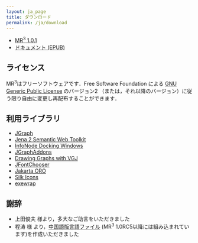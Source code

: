 ```yaml
---
layout: ja_page
title: ダウンロード
permalink: /ja/download
---
```


* <a href="https://github.com/mr-3/MR3/releases">MR<sup>3</sup> 1.0.1</a>
* [ドキュメント (EPUB)](http://readthedocs.org/projects/mrcube-ja/downloads/epub/latest/)

## ライセンス
MR<sup>3</sup>はフリーソフトウェアです．Free Software Foundation による [GNU Generic Public License](http://www.gnu.org/copyleft/gpl.html) のバージョン2 （または，それ以降のバージョン）に従う限り自由に変更し再配布することができます．

## 利用ライブラリ
* [JGraph](http://www.jgraph.com/)
* [Jena 2 Semantic Web Toolkit](http://jena.sourceforge.net/)
* [InfoNode Docking Windows](http://www.infonode.net/index.html?idw)
* [JGraphAddons](http://www.jgraph.com/)
* [Drawing Graphs with VGJ](http://www.eng.auburn.edu/department/cse/research/graph_drawing/graph_drawing.html)
* [JFontChooser](http://jfontchooser.sourceforge.jp/)
* [Jakarta ORO](http://attic.apache.org/projects/jakarta-oro.html)
* [Silk Icons](http://www.famfamfam.com/)
* [exewrap](http://exewrap.sourceforge.jp/)

## 謝辞
* 上田俊夫 様より，多大なご助言をいただきました
* 程涛 様 より，[中国語版言語ファイル](https://github.com/mr-3/MR3/blob/master/src/main/java/net/sourceforge/mr3/resources/MR3_zh.properties) (MR<sup>3</sup> 1.0RC5以降には組み込まれています)を作成いただきました
